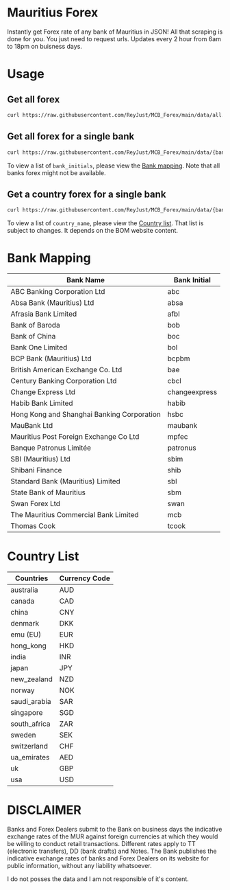 # Mauritius Forex

Instantly get Forex rate of any bank of Mauritius in JSON! All that scraping is done for you. You just need to request urls.
Updates every 2 hour from 6am to 18pm on buisness days.

# Usage

## Get all forex

```sh
curl https://raw.githubusercontent.com/ReyJust/MCB_Forex/main/data/all.json
```

## Get all forex for a single bank

```sh
curl https://raw.githubusercontent.com/ReyJust/MCB_Forex/main/data/{bank_initial}/all.json
```

To view a list of `bank_initials`, please view the [Bank mapping](#bank-mapping). Note that all banks forex might not be available.

## Get a country forex for a single bank

```sh
curl https://raw.githubusercontent.com/ReyJust/MCB_Forex/main/data/{bank_initial}/{country_name}.json
```

To view a list of `country_name`, please view the [Country list](#country-list). That list is subject to changes. It depends on the BOM website content.

# Bank Mapping

| Bank Name                                  | Bank Initial  |
| ------------------------------------------ | ------------- |
| ABC Banking Corporation Ltd                | abc           |
| Absa Bank (Mauritius) Ltd                  | absa          |
| Afrasia Bank Limited                       | afbl          |
| Bank of Baroda                             | bob           |
| Bank of China                              | boc           |
| Bank One Limited                           | bol           |
| BCP Bank (Mauritius) Ltd                   | bcpbm         |
| British American Exchange Co. Ltd          | bae           |
| Century Banking Corporation Ltd            | cbcl          |
| Change Express Ltd                         | changeexpress |
| Habib Bank Limited                         | habib         |
| Hong Kong and Shanghai Banking Corporation | hsbc          |
| MauBank Ltd                                | maubank       |
| Mauritius Post Foreign Exchange Co Ltd     | mpfec         |
| Banque Patronus Limitée                    | patronus      |
| SBI (Mauritius) Ltd                        | sbim          |
| Shibani Finance                            | shib          |
| Standard Bank (Mauritius) Limited          | sbl           |
| State Bank of Mauritius                    | sbm           |
| Swan Forex Ltd                             | swan          |
| The Mauritius Commercial Bank Limited      | mcb           |
| Thomas Cook                                | tcook         |

# Country List

| Countries    | Currency Code |
| ------------ | ------------- |
| australia    | AUD           |
| canada       | CAD           |
| china        | CNY           |
| denmark      | DKK           |
| emu (EU)     | EUR           |
| hong_kong    | HKD           |
| india        | INR           |
| japan        | JPY           |
| new_zealand  | NZD           |
| norway       | NOK           |
| saudi_arabia | SAR           |
| singapore    | SGD           |
| south_africa | ZAR           |
| sweden       | SEK           |
| switzerland  | CHF           |
| ua_emirates  | AED           |
| uk           | GBP           |
| usa          | USD           |

# DISCLAIMER

Banks and Forex Dealers submit to the Bank on business days the indicative exchange rates of the MUR against foreign currencies at which they would be willing to conduct retail transactions. Different rates apply to TT (electronic transfers), DD (bank drafts) and Notes. The Bank publishes the indicative exchange rates of banks and Forex Dealers on its website for public information, without any liability whatsoever.

I do not posses the data and I am not responsible of it's content.
